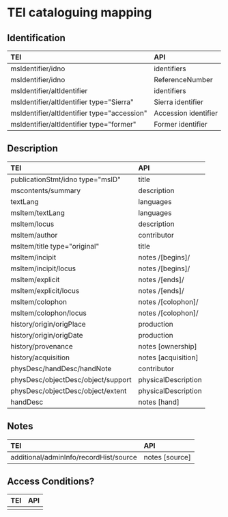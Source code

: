 # TEI cataloguing mapping

## Identification

| TEI | API |
| :--- | :--- |
| msIdentifier/idno | identifiers |
| msIdentifier/idno | ReferenceNumber |
| msIdentifier/altIdentifier | identifiers |
| msIdentifier/altIdentifier type="Sierra" | Sierra identifier |
| msIdentifier/altIdentifier type="accession" | Accession identifier |
| msIdentifier/altIdentifier type="former" | Former identifier |

## Description

| TEI | API |
| :--- | :--- |
| publicationStmt/idno type="msID" | title |
| mscontents/summary | description |
| textLang | languages |
| msItem/textLang | languages |
| msItem/locus | description |
| msItem/author | contributor |
| msItem/title type="original" | title |
| msItem/incipit | notes /[begins]/ |
| msItem/incipit/locus | notes /[begins]/ |
| msItem/explicit | notes /[ends]/ |
| msItem/explicit/locus | notes /[ends]/ |
| msItem/colophon | notes /[colophon]/ |
| msItem/colophon/locus | notes /[colophon]/ |
| history/origin/origPlace | production |
| history/origin/origDate | production |
| history/provenance | notes \[ownership\] |
| history/acquisition | notes \[acquisition\] |
| physDesc/handDesc/handNote | contributor |
| physDesc/objectDesc/object/support | physicalDescription |
| physDesc/objectDesc/object/extent |physicalDescription |
| handDesc | notes \[hand\] |


## Notes

| TEI | API |
| :--- | :--- |
| additional/adminInfo/recordHist/source | notes \[source\] |

## Access Conditions?

| TEI | API |
| :--- | :--- |
|  |  |

